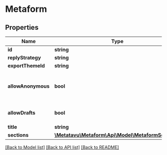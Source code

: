 # Metaform

## Properties
Name | Type | Description | Notes
------------ | ------------- | ------------- | -------------
**id** | **string** |  | [optional] 
**replyStrategy** | **string** |  | [optional] 
**exportThemeId** | **string** |  | [optional] 
**allowAnonymous** | **bool** | Are anonymous replies allowed or not | [optional] 
**allowDrafts** | **bool** | Are drafts allowed or not | [optional] 
**title** | **string** |  | [optional] 
**sections** | [**\Metatavu\Metaform\Api\Model\MetaformSection[]**](MetaformSection.md) |  | [optional] 

[[Back to Model list]](../README.md#documentation-for-models) [[Back to API list]](../README.md#documentation-for-api-endpoints) [[Back to README]](../README.md)


